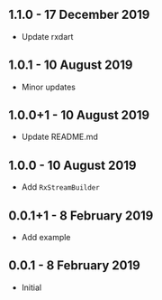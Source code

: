 ## 1.1.0 - 17 December 2019

* Update rxdart

## 1.0.1 - 10 August 2019

* Minor updates

## 1.0.0+1 - 10 August 2019

* Update README.md

## 1.0.0 - 10 August 2019

* Add `RxStreamBuilder`

## 0.0.1+1 - 8 February 2019

* Add example

## 0.0.1 - 8 February 2019

* Initial
